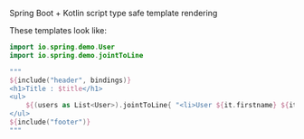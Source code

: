 Spring Boot + Kotlin script type safe template rendering

These templates look like:

```kotlin
import io.spring.demo.User
import io.spring.demo.jointToLine

"""
${include("header", bindings)}
<h1>Title : $title</h1>
<ul>
	${(users as List<User>).jointToLine{ "<li>User ${it.firstname} ${it.lastname}</li>" }}
</ul>
${include("footer")}
"""
```